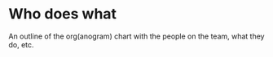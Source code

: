 # Who does what

An outline of the org(anogram) chart with the people on the team, what they do, etc.